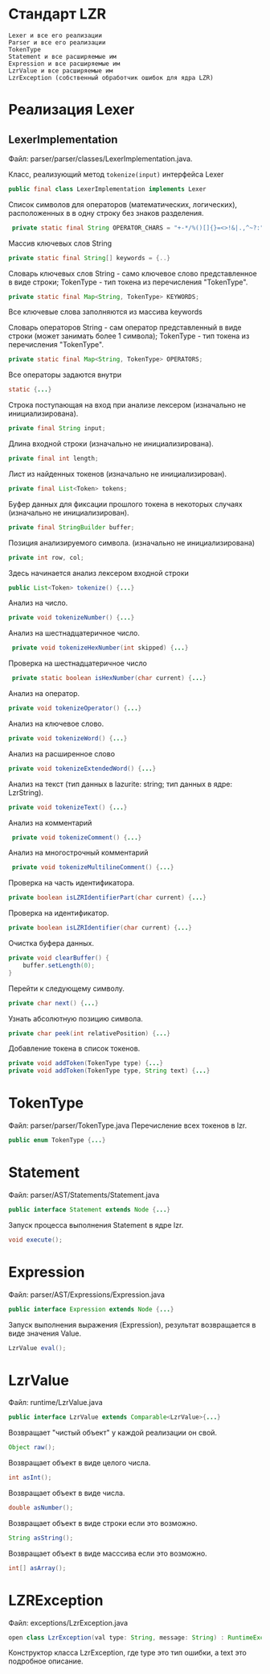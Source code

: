 # Стандарт LZR
    Lexer и все его реализации
    Parser и все его реализации
    TokenType
    Statement и все расширяемые им
    Expression и все расширяемые им
    LzrValue и все расширяемые им
    LzrException (собственный обработчик ошибок для ядра LZR)
 
# Реализация Lexer
## LexerImplementation
Файл: parser/parser/classes/LexerImplementation.java. 

Класс, реализующий метод `tokenize(input)`
интерфейса Lexer

````java
public final class LexerImplementation implements Lexer
````
Список символов для операторов (математических, логических), расположенных в в одну строку без знаков разделения.

```java
 private static final String OPERATOR_CHARS = "+-*/%()[]{}=<>!&|.,^~?:";
```

Массив ключевых слов String
```java
private static final String[] keywords = {..}
```

Словарь ключевых слов String - само ключевое слово представленное в виде строки; TokenType - тип токена из перечисления "TokenType".
````java
private static final Map<String, TokenType> KEYWORDS;
````
Все ключевые слова заполняются из массива keywords


Словарь операторов String - сам оператор представленный в виде строки (может занимать более 1 символа); 
TokenType - тип токена из перечисления "TokenType".
```java
private static final Map<String, TokenType> OPERATORS;
```

Все операторы задаются внутри
```java
static {...}
```

Строка поступающая на вход при анализе лексером (изначально не инициализирована).
```java
private final String input;
```
Длина входной строки (изначально не инициализирована).
```java
private final int length;
```

Лист из найденных токенов (изначально не инициализирован).

```java
private final List<Token> tokens;
```

Буфер данных для фиксации прошлого токена в некоторых случаях (изначально не инициализирован).
```java
private final StringBuilder buffer;
```

Позиция анализируемого символа. (изначально не инициализирована)

```java
private int row, col;
```


Здесь начинается анализ лексером входной строки

```java
public List<Token> tokenize() {...}
```
Анализ на число.

```java
private void tokenizeNumber() {...}
```

Анализ на шестнадцатеричное число.

```java
 private void tokenizeHexNumber(int skipped) {...}
```

Проверка на шестнадцатеричное число
```java
 private static boolean isHexNumber(char current) {...}
```

Анализ на оператор.

```java
private void tokenizeOperator() {...}
```


Анализ на ключевое слово.

```java
private void tokenizeWord() {...}
```
Анализ на расширенное слово

```java
private void tokenizeExtendedWord() {...}
```
Анализ на текст (тип данных в lazurite: string; тип данных в ядре: LzrString).

```java
private void tokenizeText() {...}
```


Анализ на комментарий
```java
 private void tokenizeComment() {...}
```

Анализ на многострочный комментарий
```java
 private void tokenizeMultilineComment() {...}
```


Проверка на часть идентификатора.

```java
private boolean isLZRIdentifierPart(char current) {...}
```

Проверка на идентификатор.

```java
private boolean isLZRIdentifier(char current) {...}
```

Очистка буфера данных.

```java
private void clearBuffer() {
    buffer.setLength(0);
}
```
Перейти к следующему символу.

```java
private char next() {...}
```

Узнать абсолютную позицию символа.

```java
private char peek(int relativePosition) {...}
```


Добавление токена в список токенов.
```java
private void addToken(TokenType type) {...}
private void addToken(TokenType type, String text) {...}
```
# TokenType

Файл: parser/parser/TokenType.java Перечисление всех токенов в lzr.

```java
public enum TokenType {...}
```

# Statement

Файл: parser/AST/Statements/Statement.java

```java
public interface Statement extends Node {...}
```
Запуск процесса выполнения Statement в ядре lzr.

```java
void execute();
```

# Expression

Файл: parser/AST/Expressions/Expression.java

```java
public interface Expression extends Node {...}
```
Запуск выполнения выражения (Expression), результат возвращается в виде значения Value.

```java
LzrValue eval();
```

# LzrValue

Файл: runtime/LzrValue.java

```java
public interface LzrValue extends Comparable<LzrValue>{...}
```

Возвращает "чистый объект" у каждой реализации он свой.
```java
Object raw();
```
Возвращает объект в виде целого числа.

```java
int asInt();
```

Возвращает объект в виде числа.

```java
double asNumber();
```

Возвращает объект в виде строки если это возможно.

```java
String asString();
```

Возвращает объект в виде масссива если это возможно.

```java
int[] asArray();
```
# LZRException

Файл: exceptions/LzrException.java

```java
open class LzrException(val type: String, message: String) : RuntimeException(message) {...}
```

Конструктор класса LzrException, где type это тип ошибки, а text это подробное описание.



